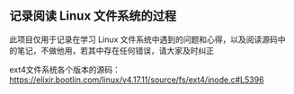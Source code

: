 ## 记录阅读 Linux 文件系统的过程

此项目仅用于记录在学习 Linux 文件系统中遇到的问题和心得，以及阅读源码中的笔记，不做他用，若其中存在任何错误，请大家及时纠正

ext4文件系统各个版本的源码： https://elixir.bootlin.com/linux/v4.17.11/source/fs/ext4/inode.c#L5396 
